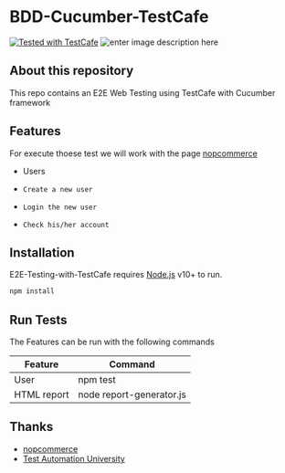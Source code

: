 
#   BDD-Cucumber-TestCafe

[![Tested with TestCafe](https://img.shields.io/badge/tested%20with-TestCafe-2fa4cf.svg)](https://github.com/DevExpress/testcafe)
![enter image description here](https://static.javatpoint.com/tutorial/cucumber/images/cucumber-testing-tutorial.png)
  


  ## About this repository

This repo contains an E2E Web Testing using TestCafe with Cucumber framework

  
 ## Features
For execute thoese test we will work with the page [nopcommerce](https://demo.nopcommerce.com/login?returnurl=%2F)
- Users
-     Create a new user 
-     Login the new user
-     Check his/her account 


## Installation

E2E-Testing-with-TestCafe requires [Node.js](https://nodejs.org/) v10+ to run.

```sh
npm install 
```

## Run Tests
The Features can be run with the following commands 

| Feature | Command |
| ------ | ------ |
| User | npm test |
| HTML report |node report-generator.js |


## Thanks
- [nopcommerce](https://demo.nopcommerce.com/login?returnurl=%2F)
- [Test Automation University](https://testautomationu.applitools.com)